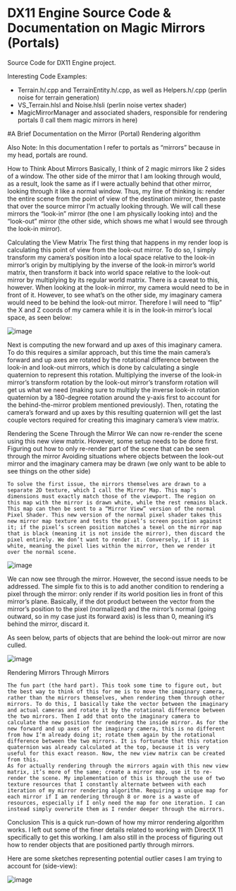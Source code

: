 # DX11 Engine Source Code & Documentation on Magic Mirrors (Portals)
Source Code for DX11 Engine project.

Interesting Code Examples:

- Terrain.h/.cpp and TerrainEntity.h/.cpp, as well as Helpers.h/.cpp (perlin noise for terrain generation)
- VS_Terrain.hlsl and Noise.hlsli (perlin noise vertex shader)
- MagicMirrorManager and associated shaders, responsible for rendering portals (I call them magic mirrors in here)

#A Brief Documentation on the Mirror (Portal) Rendering algorithm

Also Note: In this documentation I refer to portals as “mirrors” because in my head, portals are round.

How to Think About Mirrors
	Basically, I think of 2 magic mirrors like 2 sides of a window. The other side of the mirror that I am looking through would, as a result, look the same as if I were actually behind that other mirror, looking through it like a normal window. Thus, my line of thinking is: render the entire scene from the point of view of the destination mirror, then paste that over the source mirror I’m actually looking through. We will call these mirrors the “look-in” mirror (the one I am physically looking into) and the “look-out” mirror (the other side, which shows me what I would see through the look-in mirror).

Calculating the View Matrix
	The first thing that happens in my render loop is calculating this point of view from the look-out mirror. To do so, I simply transform my camera’s position into a local space relative to the look-in mirror’s origin by multiplying by the inverse of the look-in mirror’s world matrix, then transform it back into world space relative to the look-out mirror by multiplying by its regular world matrix.
	There is a caveat to this, however. When looking at the look-in mirror, my camera would need to be in front of it. However, to see what’s on the other side, my imaginary camera would need to be behind the look-out mirror. Therefore I will need to “flip” the X and Z coords of my camera while it is in the look-in mirror’s local space, as seen below:

![image](https://github.com/TheOneAbis/DirectX11_Engine/assets/26350896/1f5ba4cb-d912-4434-9963-c007a0ab0251)

Next is computing the new forward and up axes of this imaginary camera. To do this requires a similar approach, but this time the main camera’s forward and up axes are rotated by the rotational difference between the look-in and look-out mirrors, which is done by calculating a single quaternion to represent this rotation. Multiplying the inverse of the look-in mirror’s transform rotation by the look-out mirror’s transform rotation will get us what we need (making sure to multiply the inverse look-in rotation quaternion by a 180-degree rotation around the y-axis first to account for the behind-the-mirror problem mentioned previously). Then, rotating the camera’s forward and up axes by this resulting quaternion will get the last couple vectors required for creating this imaginary camera’s view matrix.

Rendering the Scene Through the Mirror
	We can now re-render the scene using this new view matrix. However, some setup needs to be done first.
Figuring out how to only re-render part of the scene that can be seen through the mirror
Avoiding situations where objects between the look-out mirror and the imaginary camera may be drawn (we only want to be able to see things on the other side)

	To solve the first issue, the mirrors themselves are drawn to a separate 2D texture, which I call the Mirror Map. This map’s dimensions must exactly match those of the viewport. The region on this map with the mirror is drawn white, while the rest remains black. This map can then be sent to a “Mirror View” version of the normal Pixel Shader. This new version of the normal pixel shader takes this new mirror map texture and tests the pixel’s screen position against it; if the pixel’s screen position matches a texel on the mirror map that is black (meaning it is not inside the mirror), then discard the pixel entirely. We don’t want to render it. Conversely, if it is white, meaning the pixel lies within the mirror, then we render it over the normal scene.

 ![image](https://github.com/TheOneAbis/DirectX11_Engine/assets/26350896/aa92c2be-3d19-459f-9f9e-35f41a734881)

 We can now see through the mirror. However, the second issue needs to be addressed. The simple fix to this is to add another condition to rendering a pixel through the mirror: only render if its world position lies in front of this mirror’s plane. Basically, if the dot product between the vector from the mirror’s position to the pixel (normalized) and the mirror’s normal (going outward, so in my case just its forward axis) is less than 0, meaning it’s behind the mirror, discard it.
 
As seen below, parts of objects that are behind the look-out mirror are now culled.

![image](https://github.com/TheOneAbis/DirectX11_Engine/assets/26350896/3bb365da-0bcc-46e8-9b52-4ef5a4921f2d)

Rendering Mirrors Through Mirrors

	The fun part (the hard part). This took some time to figure out, but the best way to think of this for me is to move the imaginary camera, rather than the mirrors themselves, when rendering them through other mirrors. To do this, I basically take the vector between the imaginary and actual cameras and rotate it by the rotational difference between the two mirrors. Then I add that onto the imaginary camera to calculate the new position for rendering the inside mirror. As for the new forward and up axes of the imaginary camera, this is no different from how I’m already doing it; rotate them again by the rotational difference between the two mirrors. It is fortunate that this rotation quaternion was already calculated at the top, because it is very useful for this exact reason. Now, the new view matrix can be created from this.
	As for actually rendering through the mirrors again with this new view matrix, it’s more of the same; create a mirror map, use it to re-render the scene. My implementation of this is through the use of two texture resources that I constantly alternate between with each iteration of my mirror rendering algorithm. Requiring a unique map for each mirror if I am rendering through 8 or more is a waste of resources, especially if I only need the map for one iteration. I can instead simply overwrite them as I render deeper through the mirrors.

Conclusion
This is a quick run-down of how my mirror rendering algorithm works. I left out some of the finer details related to working with DirectX 11 specifically to get this working. I am also still in the process of figuring out how to render objects that are positioned partly through mirrors.

Here are some sketches representing potential outlier cases I am trying to account for (side-view):

![image](https://github.com/TheOneAbis/DirectX11_Engine/assets/26350896/3d341136-dff5-4659-94ee-800af106d3f3)

